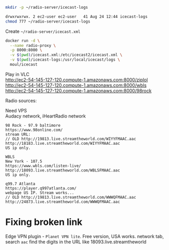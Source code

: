 
```bash
mkdir -p ~/radio-server/icecast-logs
```

```bash
drwxrwxrwx. 2 ec2-user ec2-user   41 Aug 24 12:44 icecast-logs
chmod 777 ~/radio-server/icecast-logs
```


Create `~/radio-server/icecast.xml`

```bash
docker run -d \
  --name radio-proxy \
  -p 8000:8000 \
  -v $(pwd)/icecast.xml:/etc/icecast2/icecast.xml \
  -v $(pwd)/icecast-logs:/usr/local/icecast/logs \
  moul/icecast
```

Play in VLC  
http://ec2-54-145-127-120.compute-1.amazonaws.com:8000/ziplol  
http://ec2-54-145-127-120.compute-1.amazonaws.com:8000/wbls  
http://ec2-54-145-127-120.compute-1.amazonaws.com:8000/98rock  



Radio sources:

Need VPS  
Audacy network, iHeartRadio network








```
98 Rock - 97.9 baltimore
https://www.98online.com/
stream URL:
// OLD http://19813.live.streamtheworld.com/WIYYFMAAC.aac
http://18183.live.streamtheworld.com/WIYYFMAAC.aac
US ip only. 
```

```
WBLS
New York - 107.5
https://www.wbls.com/listen-live/
http://18093.live.streamtheworld.com/WBLSFMAAC.aac
US ip only. 
```

```
q99.7 Atlanta
https://player.q997atlanta.com/
webpage US IP. Stream works...
// OLD http://19813.live.streamtheworld.com/WWWQFMAAC.aac
http://24873.live.streamtheworld.com/WWWQFMAAC.aac
```

# Fixing broken link
Edge VPN plugin - `Planet VPN lite`. Free version, USA works.
network tab, search `aac` find the digits in the URL 
like 18093.live.streamtheworld
